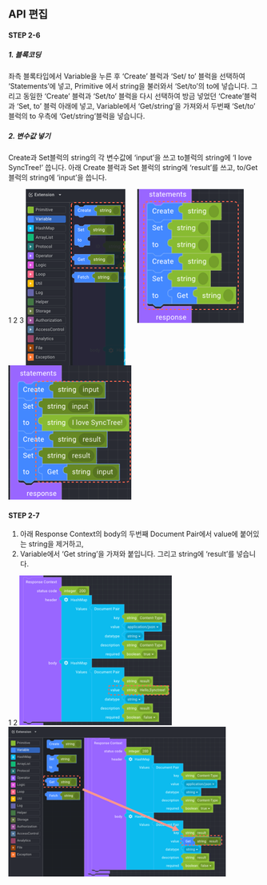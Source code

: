 ## API 편집

#### STEP 2-6

##### 1. 블록코딩

좌측 블록타입에서 Variable을 누른 후 ‘Create’ 블럭과 ‘Set/ to’ 블럭을 선택하여 ‘Statements’에 넣고,
Primitive 에서 string을 불러와서 ‘Set/to’의 to에 넣습니다.
그리고 동일한 ‘Create’ 블럭과 ‘Set/to’ 블럭을 다시 선택하여 방금 넣었던 ‘Create’블럭과 ‘Set, to’ 블럭 아래에 넣고,
Variable에서 ‘Get/string’을 가져와서 두번째 ‘Set/to’ 블럭의 to 우측에 ‘Get/string’블럭을 넣습니다.

##### 2. 변수값 넣기

Create과 Set블럭의 string의 각 변수값에 ‘input’을 쓰고 to블럭의 string에 ‘I love SyncTree!’ 씁니다.
아래 Create 블럭과 Set 블럭의 string에 ‘result’를 쓰고, to/Get 블럭의 string에 ‘input’을 씁니다.

<div class='img-container'>
    <span style='top: -34px;left: 0px;'>1</span>
    <span style='top: -34px;left: 223px;'>2</span>
    <span style='top: 135px;left: -22px;'>3</span>
    <img src='../../img/howtouse/step2-6-1.png' style='margin-right: 20px;vertical-align: top;' />
    <img src='../../img/howtouse/step2-6-2.png' style='right: -61px;top: 113px;'/>
    <img src='../../img/howtouse/step2-6-3.png' style='right: -61px;top: 113px;'/>
</div>

#### STEP 2-7

1. 아래 Response Context의 body의 두번째 Document Pair에서 value에 붙어있는 string을 제거하고,
2. Variable에서 ‘Get string’을 가져와 붙입니다. 그리고 string에 ‘result’를 넣습니다.

<div class='img-container'>
    <span style='top: -36px;left: 0px;'>1</span>
    <span style='top: -36px;left: 309px;'>2</span>
    <img src='../../img/howtouse/step2-7-1.png' style='height: 300px;' />
    <img src='../../img/howtouse/step2-7-2.png' style='height: 300px;' />
</div>
